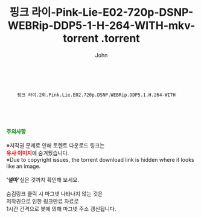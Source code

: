 ﻿---
layout: post
title:  "                   핑크 라이-Pink-Lie-E02-720p-DSNP-WEBRip-DDP5-1-H-264-WITH-mkv-torrent                .torrent"
author: John
categories: [ TV ]
tags: [  ]
image:  
description: "                   핑크 라이-Pink-Lie-E02-720p-DSNP-WEBRip-DDP5-1-H-264-WITH-mkv-torrent                 torrent 정보 공유"
toc: true
toc_sticky: true
---

<br>

        핑크 라이.2회.Pink.Lie.E02.720p.DSNP.WEBRip.DDP5.1.H.264-WITH  
    
<br><br><br>
<p data-ke-size="size16"><b><span style="color: green;">주의사항</span></b><br /><br />※저작권 문제로 인해 토렌트 다운로드 링크는<br /><b><span style="color: red;">유사 이미지</span></b>에 숨겨뒀습니다.<br />※Due to copyright issues, the torrent download link is hidden where it looks like an image.<br /><br /><b>'설마'</b>싶은 것까지 확인해 보세요.<br /><br />숨김링크 클릭 시 마그넷 나타나지 않는 것은<br />저작권으로 인한 링크만료 자료로<br />1시간 간격으로 봇에 의해 마그넷 주소 갱신됩니다.</p>
